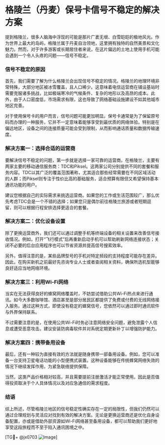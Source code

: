 # 格陵兰（丹麦）保号卡信号不稳定的解决方案

提到格陵兰，很多人脑海中浮现的可能是那片广袤无垠、白雪皑皑的极地风光。作为世界上最大的岛屿，格陵兰属于丹麦自治领地，这里拥有独特的自然美景和文化魅力。然而，对于许多游客或长期居住者来说，在这片偏远的土地上使用手机可能会遇到一个令人头疼的问题——信号不稳定。

### 信号不稳定的原因

首先，我们需要了解为什么格陵兰会出现信号不稳定的情况。格陵兰的地理环境非常特殊，大部分地区被冰雪覆盖，且人口稀少。这意味着电信运营商在铺设基站时需要克服诸多挑战，比如极端寒冷的气候条件、复杂的地形以及高昂的成本。此外，由于人口密度低，市场需求有限，这也导致了网络基础设施建设不如其他城市地区完善。

对于使用保号卡的用户而言，信号问题可能更加明显。保号卡通常是为了保留原号码而办理的一种服务，它并不一定意味着能够享受到最优质的网络体验。特别是在偏远地区，设备之间的连接质量可能会受到限制，从而影响通话质量和数据传输速度。

### 解决方案一：选择合适的运营商

要解决信号不稳定的问题，第一步就是选择一家可靠的运营商。在格陵兰，主要有两家主要的移动通信服务商：TDC和Piksel。这两家公司分别提供不同的套餐和服务内容。TDC以其广泛的覆盖范围著称，尤其适合那些经常需要在不同区域活动的人群；而Piksel则专注于性价比高的基础服务，适合预算有限但又希望保持基本通讯功能的用户。

建议您根据自己的实际需求来挑选运营商。如果您的工作或生活范围较广，那么优先考虑TDC会是一个不错的选择；如果您只是偶尔前往格陵兰旅游或者短期逗留，则可以根据行程安排选择更适合的套餐。

### 解决方案二：优化设备设置

除了更换运营商外，我们还可以通过调整手机等终端设备的相关设置来改善信号接收情况。例如，打开“飞行模式”后再重新启动手机可以帮助刷新网络连接状态；关闭不必要的后台应用程序也可以节省资源并提高信号搜索效率。

另外，值得注意的是，某些品牌型号的手机对特定频段的支持程度可能存在差异。因此，在购买新机之前最好先咨询专业人士或者查阅相关资料，确保所选机型能够良好适应当地网络环境。

### 解决方案三：利用Wi-Fi网络

当实在无法获得良好的蜂窝网络覆盖时，不妨尝试借助公共Wi-Fi热点来进行通讯。如今大多数咖啡馆、酒店甚至是部分居民区都提供了免费或付费的无线网络接入服务。通过这种方式，即使没有稳定的蜂窝信号，您依然可以通过即时通讯软件与外界保持联系。

不过需要注意的是，在使用公共Wi-Fi时务必注意网络安全问题，避免泄露个人信息或遭受恶意攻击。建议安装防病毒软件并对系统定期更新补丁以增强防护能力。

### 解决方案四：携带备用设备

最后，还有一种较为直接有效的方法就是随身携带一部备用设备。例如，您可以准备一台支持卫星电话功能的小型便携式装置。这种设备能够在传统蜂窝网络失效的情况下继续发挥作用，为紧急联络提供保障。

当然，这类产品价格相对较高，并且需要提前注册激活才能正常使用。因此是否值得投资取决于个人具体情况以及对应急通信的需求程度。

### 结语

综上所述，尽管格陵兰地区的信号稳定性确实存在一定的局限性，但我们仍然可以通过合理规划与灵活应对找到有效的解决方案。无论是更换运营商还是优化自身设备配置，亦或是借助外部资源如Wi-Fi网络甚至备用设备，都可以帮助我们更好地享受这段旅程而不至于陷入通讯困境之中。

[TG💪+ @jx0703 ![Image](https://github.com/user-attachments/assets/dbca1d08-cadb-493c-b0ec-ad6f7a83f270)]